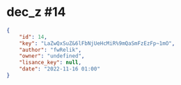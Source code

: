 
# dec_z #14
                
```JSON
{
    "id": 14,
    "key": "LaZwQxSuZ&6lFbNjUeHcMiR%9mQaSmFzEzFp~1mO",
    "author": "fwRelik",
    "owner": "undefined",
    "lisance_key": null,
    "date": "2022-11-16 01:00"
}
```
    